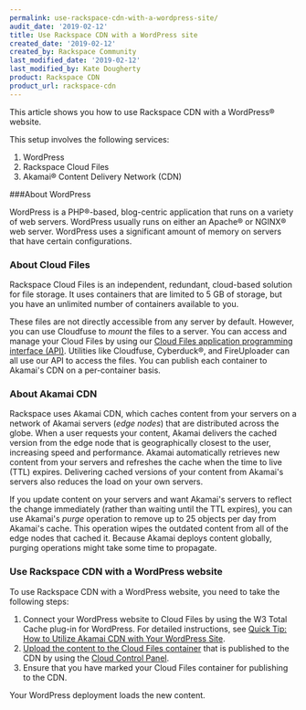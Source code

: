 ```yaml
---
permalink: use-rackspace-cdn-with-a-wordpress-site/
audit_date: '2019-02-12'
title: Use Rackspace CDN with a WordPress site
created_date: '2019-02-12'
created_by: Rackspace Community
last_modified_date: '2019-02-12'
last_modified_by: Kate Dougherty
product: Rackspace CDN
product_url: rackspace-cdn
---
```


This article shows you how to use Rackspace CDN with a WordPress&reg; website.

This setup involves the following services:

1. WordPress
2. Rackspace Cloud Files
3. Akamai&reg; Content Delivery Network (CDN)

###About WordPress

WordPress is a PHP&reg;-based, blog-centric application that runs on a variety
of web servers. WordPress usually runs on either an Apache&reg; or NGINX&reg;
web server. WordPress uses a significant amount of memory on servers that have
certain configurations.

### About Cloud Files

Rackspace Cloud Files is an independent, redundant, cloud-based solution for
file storage. It uses containers that are limited to 5 GB of storage, but you
have an unlimited number of containers available to you.

These files are not directly accessible from any server by default. However,
you can use Cloudfuse to _mount_ the files to a server. You can access and
manage your Cloud Files by using our [Cloud Files application programming
interface (API)](https://developer.rackspace.com/docs/cloud-files/v1/).
Utilities like Cloudfuse, Cyberduck&reg;, and FireUploader can all use our API
to access the files. You can publish each container to Akamai's CDN on a
per-container basis.

### About Akamai CDN

Rackspace uses Akamai CDN, which caches content from your servers on a network
of Akamai servers (_edge nodes_) that are distributed across the globe. When a
user requests your content, Akamai delivers the cached version from the edge
node that is geographically closest to the user, increasing speed and
performance. Akamai automatically retrieves new content from your servers and
refreshes the cache when the time to live (TTL) expires. Delivering cached
versions of your content from Akamai's servers also reduces the load on your
own servers.

If you update content on your servers and want Akamai's servers to reflect the
change immediately (rather than waiting until the TTL expires), you can use
Akamai's _purge_ operation to remove up to 25 objects per day from Akamai's
cache. This operation wipes the outdated content from all of the edge nodes
that cached it. Because Akamai deploys content globally, purging operations
might take some time to propagate.

### Use Rackspace CDN with a WordPress website

To use Rackspace CDN with a WordPress website, you need to take the following
steps:

1. Connect your WordPress website to Cloud Files by using the W3 Total Cache
   plug-in for WordPress. For detailed instructions, see [Quick Tip: How to
   Utilize Akamai CDN with Your WordPress Site](https://code.tutsplus.com/articles/quick-tip-how-to-utilize-akamai-cdn-with-your-wordpress-site--wp-23403).
2. [Upload the content to the Cloud Files
   container](/how-to/getting-started-with-cloud-files-and-cdn/) that is
   published to the CDN by using the [Cloud Control
   Panel](https://login.rackspace.com).
3. Ensure that you have marked your Cloud Files container for publishing to
   the CDN.

Your WordPress deployment loads the new content.
